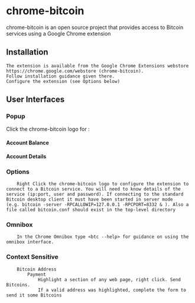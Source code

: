 chrome-bitcoin
======================

chrome-bitcoin is an open source project that provides access to Bitcoin services using a Google Chrome extension

Installation
----------------
	The extension is available from the Google Chrome Extensions webstore https://chrome.google.com/webstore (chrome-bitcoin). 
	Follow installation guidance given there.
	Configure the extension (see Options below)
User Interfaces
----------------------
### Popup
Click the chrome-bitcoin logo for :
#### Account Balance
#### Account Details
### Options
		Right Click the chrome-bitcoin logo to configure the extension to connect to a Bitcoin service. You will need to know details of the service (ip:port, user and password). If connecting to the standard Bitcoin desktop client it must have been started in server mode     (e.g. bitcoin -server -RPCALLOWIP=127.0.0.1 -RPCPORT=8332 & ). Also a file called bitcoin.conf should exist in the top-level directory
### Omnibox
		In the Chrome Omnibox type <btc --help> for guidance on using the omnibox interface.
### Context Sensitive
		Bitcoin Address
			Payment
				Highlight a section of any web page, right click. Send Bitcoins. 
				If a valid address was highlighted, complete the form to send it some Bitcoins
